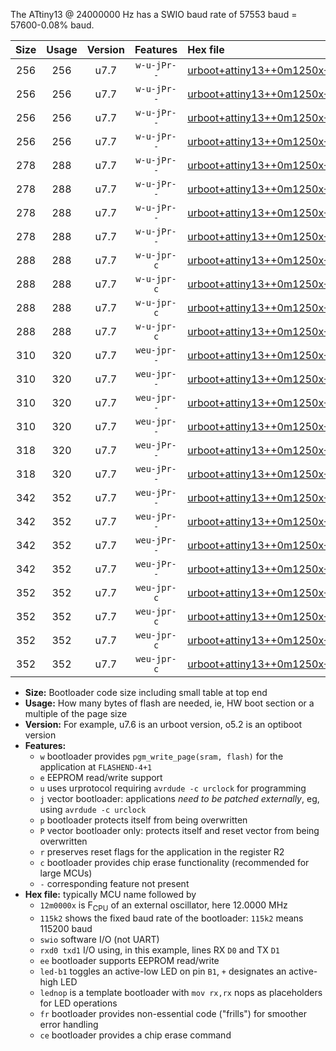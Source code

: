 The ATtiny13 @ 24000000 Hz has a SWIO baud rate of 57553 baud = 57600-0.08% baud.

|Size|Usage|Version|Features|Hex file|
|:-:|:-:|:-:|:-:|:--|
|256|256|u7.7|`w-u-jPr--`|[urboot+attiny13++0m1250x++++0k3_swio_rxb0_txb1_led+b2.hex](https://raw.githubusercontent.com/stefanrueger/urboot.hex/main/mcus/attiny13/external_oscillator/fcpu++0m1250_Hz/br++++0k3_bps/urboot+attiny13++0m1250x++++0k3_swio_rxb0_txb1_led+b2.hex)|
|256|256|u7.7|`w-u-jPr--`|[urboot+attiny13++0m1250x++++0k3_swio_rxb0_txb1_lednop.hex](https://raw.githubusercontent.com/stefanrueger/urboot.hex/main/mcus/attiny13/external_oscillator/fcpu++0m1250_Hz/br++++0k3_bps/urboot+attiny13++0m1250x++++0k3_swio_rxb0_txb1_lednop.hex)|
|256|256|u7.7|`w-u-jPr--`|[urboot+attiny13++0m1250x++++0k3_swio_rxb1_txb0_led+b2.hex](https://raw.githubusercontent.com/stefanrueger/urboot.hex/main/mcus/attiny13/external_oscillator/fcpu++0m1250_Hz/br++++0k3_bps/urboot+attiny13++0m1250x++++0k3_swio_rxb1_txb0_led+b2.hex)|
|256|256|u7.7|`w-u-jPr--`|[urboot+attiny13++0m1250x++++0k3_swio_rxb1_txb0_lednop.hex](https://raw.githubusercontent.com/stefanrueger/urboot.hex/main/mcus/attiny13/external_oscillator/fcpu++0m1250_Hz/br++++0k3_bps/urboot+attiny13++0m1250x++++0k3_swio_rxb1_txb0_lednop.hex)|
|278|288|u7.7|`w-u-jPr--`|[urboot+attiny13++0m1250x++++0k3_swio_rxb0_txb1_led+b2_fr.hex](https://raw.githubusercontent.com/stefanrueger/urboot.hex/main/mcus/attiny13/external_oscillator/fcpu++0m1250_Hz/br++++0k3_bps/urboot+attiny13++0m1250x++++0k3_swio_rxb0_txb1_led+b2_fr.hex)|
|278|288|u7.7|`w-u-jPr--`|[urboot+attiny13++0m1250x++++0k3_swio_rxb0_txb1_lednop_fr.hex](https://raw.githubusercontent.com/stefanrueger/urboot.hex/main/mcus/attiny13/external_oscillator/fcpu++0m1250_Hz/br++++0k3_bps/urboot+attiny13++0m1250x++++0k3_swio_rxb0_txb1_lednop_fr.hex)|
|278|288|u7.7|`w-u-jPr--`|[urboot+attiny13++0m1250x++++0k3_swio_rxb1_txb0_led+b2_fr.hex](https://raw.githubusercontent.com/stefanrueger/urboot.hex/main/mcus/attiny13/external_oscillator/fcpu++0m1250_Hz/br++++0k3_bps/urboot+attiny13++0m1250x++++0k3_swio_rxb1_txb0_led+b2_fr.hex)|
|278|288|u7.7|`w-u-jPr--`|[urboot+attiny13++0m1250x++++0k3_swio_rxb1_txb0_lednop_fr.hex](https://raw.githubusercontent.com/stefanrueger/urboot.hex/main/mcus/attiny13/external_oscillator/fcpu++0m1250_Hz/br++++0k3_bps/urboot+attiny13++0m1250x++++0k3_swio_rxb1_txb0_lednop_fr.hex)|
|288|288|u7.7|`w-u-jpr-c`|[urboot+attiny13++0m1250x++++0k3_swio_rxb0_txb1_led+b2_fr_ce.hex](https://raw.githubusercontent.com/stefanrueger/urboot.hex/main/mcus/attiny13/external_oscillator/fcpu++0m1250_Hz/br++++0k3_bps/urboot+attiny13++0m1250x++++0k3_swio_rxb0_txb1_led+b2_fr_ce.hex)|
|288|288|u7.7|`w-u-jpr-c`|[urboot+attiny13++0m1250x++++0k3_swio_rxb0_txb1_lednop_fr_ce.hex](https://raw.githubusercontent.com/stefanrueger/urboot.hex/main/mcus/attiny13/external_oscillator/fcpu++0m1250_Hz/br++++0k3_bps/urboot+attiny13++0m1250x++++0k3_swio_rxb0_txb1_lednop_fr_ce.hex)|
|288|288|u7.7|`w-u-jpr-c`|[urboot+attiny13++0m1250x++++0k3_swio_rxb1_txb0_led+b2_fr_ce.hex](https://raw.githubusercontent.com/stefanrueger/urboot.hex/main/mcus/attiny13/external_oscillator/fcpu++0m1250_Hz/br++++0k3_bps/urboot+attiny13++0m1250x++++0k3_swio_rxb1_txb0_led+b2_fr_ce.hex)|
|288|288|u7.7|`w-u-jpr-c`|[urboot+attiny13++0m1250x++++0k3_swio_rxb1_txb0_lednop_fr_ce.hex](https://raw.githubusercontent.com/stefanrueger/urboot.hex/main/mcus/attiny13/external_oscillator/fcpu++0m1250_Hz/br++++0k3_bps/urboot+attiny13++0m1250x++++0k3_swio_rxb1_txb0_lednop_fr_ce.hex)|
|310|320|u7.7|`weu-jpr--`|[urboot+attiny13++0m1250x++++0k3_swio_rxb0_txb1_ee_led+b2.hex](https://raw.githubusercontent.com/stefanrueger/urboot.hex/main/mcus/attiny13/external_oscillator/fcpu++0m1250_Hz/br++++0k3_bps/urboot+attiny13++0m1250x++++0k3_swio_rxb0_txb1_ee_led+b2.hex)|
|310|320|u7.7|`weu-jpr--`|[urboot+attiny13++0m1250x++++0k3_swio_rxb0_txb1_ee_lednop.hex](https://raw.githubusercontent.com/stefanrueger/urboot.hex/main/mcus/attiny13/external_oscillator/fcpu++0m1250_Hz/br++++0k3_bps/urboot+attiny13++0m1250x++++0k3_swio_rxb0_txb1_ee_lednop.hex)|
|310|320|u7.7|`weu-jpr--`|[urboot+attiny13++0m1250x++++0k3_swio_rxb1_txb0_ee_led+b2.hex](https://raw.githubusercontent.com/stefanrueger/urboot.hex/main/mcus/attiny13/external_oscillator/fcpu++0m1250_Hz/br++++0k3_bps/urboot+attiny13++0m1250x++++0k3_swio_rxb1_txb0_ee_led+b2.hex)|
|310|320|u7.7|`weu-jpr--`|[urboot+attiny13++0m1250x++++0k3_swio_rxb1_txb0_ee_lednop.hex](https://raw.githubusercontent.com/stefanrueger/urboot.hex/main/mcus/attiny13/external_oscillator/fcpu++0m1250_Hz/br++++0k3_bps/urboot+attiny13++0m1250x++++0k3_swio_rxb1_txb0_ee_lednop.hex)|
|318|320|u7.7|`weu-jPr--`|[urboot+attiny13++0m1250x++++0k3_swio_rxb0_txb1_ee.hex](https://raw.githubusercontent.com/stefanrueger/urboot.hex/main/mcus/attiny13/external_oscillator/fcpu++0m1250_Hz/br++++0k3_bps/urboot+attiny13++0m1250x++++0k3_swio_rxb0_txb1_ee.hex)|
|318|320|u7.7|`weu-jPr--`|[urboot+attiny13++0m1250x++++0k3_swio_rxb1_txb0_ee.hex](https://raw.githubusercontent.com/stefanrueger/urboot.hex/main/mcus/attiny13/external_oscillator/fcpu++0m1250_Hz/br++++0k3_bps/urboot+attiny13++0m1250x++++0k3_swio_rxb1_txb0_ee.hex)|
|342|352|u7.7|`weu-jPr--`|[urboot+attiny13++0m1250x++++0k3_swio_rxb0_txb1_ee_led+b2_fr.hex](https://raw.githubusercontent.com/stefanrueger/urboot.hex/main/mcus/attiny13/external_oscillator/fcpu++0m1250_Hz/br++++0k3_bps/urboot+attiny13++0m1250x++++0k3_swio_rxb0_txb1_ee_led+b2_fr.hex)|
|342|352|u7.7|`weu-jPr--`|[urboot+attiny13++0m1250x++++0k3_swio_rxb0_txb1_ee_lednop_fr.hex](https://raw.githubusercontent.com/stefanrueger/urboot.hex/main/mcus/attiny13/external_oscillator/fcpu++0m1250_Hz/br++++0k3_bps/urboot+attiny13++0m1250x++++0k3_swio_rxb0_txb1_ee_lednop_fr.hex)|
|342|352|u7.7|`weu-jPr--`|[urboot+attiny13++0m1250x++++0k3_swio_rxb1_txb0_ee_led+b2_fr.hex](https://raw.githubusercontent.com/stefanrueger/urboot.hex/main/mcus/attiny13/external_oscillator/fcpu++0m1250_Hz/br++++0k3_bps/urboot+attiny13++0m1250x++++0k3_swio_rxb1_txb0_ee_led+b2_fr.hex)|
|342|352|u7.7|`weu-jPr--`|[urboot+attiny13++0m1250x++++0k3_swio_rxb1_txb0_ee_lednop_fr.hex](https://raw.githubusercontent.com/stefanrueger/urboot.hex/main/mcus/attiny13/external_oscillator/fcpu++0m1250_Hz/br++++0k3_bps/urboot+attiny13++0m1250x++++0k3_swio_rxb1_txb0_ee_lednop_fr.hex)|
|352|352|u7.7|`weu-jpr-c`|[urboot+attiny13++0m1250x++++0k3_swio_rxb0_txb1_ee_led+b2_fr_ce.hex](https://raw.githubusercontent.com/stefanrueger/urboot.hex/main/mcus/attiny13/external_oscillator/fcpu++0m1250_Hz/br++++0k3_bps/urboot+attiny13++0m1250x++++0k3_swio_rxb0_txb1_ee_led+b2_fr_ce.hex)|
|352|352|u7.7|`weu-jpr-c`|[urboot+attiny13++0m1250x++++0k3_swio_rxb0_txb1_ee_lednop_fr_ce.hex](https://raw.githubusercontent.com/stefanrueger/urboot.hex/main/mcus/attiny13/external_oscillator/fcpu++0m1250_Hz/br++++0k3_bps/urboot+attiny13++0m1250x++++0k3_swio_rxb0_txb1_ee_lednop_fr_ce.hex)|
|352|352|u7.7|`weu-jpr-c`|[urboot+attiny13++0m1250x++++0k3_swio_rxb1_txb0_ee_led+b2_fr_ce.hex](https://raw.githubusercontent.com/stefanrueger/urboot.hex/main/mcus/attiny13/external_oscillator/fcpu++0m1250_Hz/br++++0k3_bps/urboot+attiny13++0m1250x++++0k3_swio_rxb1_txb0_ee_led+b2_fr_ce.hex)|
|352|352|u7.7|`weu-jpr-c`|[urboot+attiny13++0m1250x++++0k3_swio_rxb1_txb0_ee_lednop_fr_ce.hex](https://raw.githubusercontent.com/stefanrueger/urboot.hex/main/mcus/attiny13/external_oscillator/fcpu++0m1250_Hz/br++++0k3_bps/urboot+attiny13++0m1250x++++0k3_swio_rxb1_txb0_ee_lednop_fr_ce.hex)|

- **Size:** Bootloader code size including small table at top end
- **Usage:** How many bytes of flash are needed, ie, HW boot section or a multiple of the page size
- **Version:** For example, u7.6 is an urboot version, o5.2 is an optiboot version
- **Features:**
  + `w` bootloader provides `pgm_write_page(sram, flash)` for the application at `FLASHEND-4+1`
  + `e` EEPROM read/write support
  + `u` uses urprotocol requiring `avrdude -c urclock` for programming
  + `j` vector bootloader: applications *need to be patched externally*, eg, using `avrdude -c urclock`
  + `p` bootloader protects itself from being overwritten
  + `P` vector bootloader only: protects itself and reset vector from being overwritten
  + `r` preserves reset flags for the application in the register R2
  + `c` bootloader provides chip erase functionality (recommended for large MCUs)
  + `-` corresponding feature not present
- **Hex file:** typically MCU name followed by
  + `12m0000x` is F<sub>CPU</sub> of an external oscillator, here 12.0000 MHz
  + `115k2` shows the fixed baud rate of the bootloader: `115k2` means 115200 baud
  + `swio` software I/O (not UART)
  + `rxd0 txd1` I/O using, in this example, lines RX `D0` and TX `D1`
  + `ee` bootloader supports EEPROM read/write
  + `led-b1` toggles an active-low LED on pin `B1`, `+` designates an active-high LED
  + `lednop` is a template bootloader with `mov rx,rx` nops as placeholders for LED operations
  + `fr` bootloader provides non-essential code ("frills") for smoother error handling
  + `ce` bootloader provides a chip erase command
